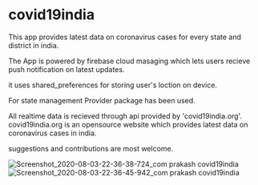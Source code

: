 # covid19india

This app provides latest data on coronavirus cases for every state and district in india.


The App is powered by firebase cloud masaging which lets users recieve push notification on latest updates.

it uses shared_preferences for storing user's loction on device.

For state management Provider package has been used.

All realtime data is recieved through api provided by 'covid19india.org'. covid19india.org is an opensource website which provides latest data on coronavirus cases in india.


suggestions and contributions are most welcome.

![Screenshot_2020-08-03-22-36-38-724_com prakash covid19india](https://user-images.githubusercontent.com/64666687/89288587-863dc680-d673-11ea-8ead-59c8e4a698ae.jpg) ![Screenshot_2020-08-03-22-36-45-942_com prakash covid19india](https://user-images.githubusercontent.com/64666687/89288705-b4230b00-d673-11ea-9e32-24cd69785485.jpg)


